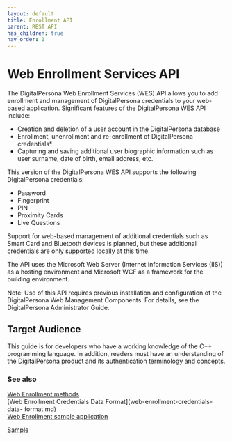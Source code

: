 ```yaml
---
layout: default
title: Enrollment API
parent: REST API
has_children: true
nav_order: 1
---
```


# Web Enrollment Services API

The DigitalPersona Web Enrollment Services (WES) API allows you to add enrollment and management of DigitalPersona credentials to your web-based application. Significant features of the DigitalPersona WES API include:  

- Creation and deletion of a user account in the DigitalPersona database  
- Enrollment, unenrollment and re-enrollment of DigitalPersona credentials*  
- Capturing and saving additional user biographic information such as user surname, date of birth, email address, etc.  

This version of the DigitalPersona WES API supports the following DigitalPersona credentials:  

- Password
- Fingerprint
- PIN
- Proximity Cards
- Live Questions

Support for web-based management of additional credentials such as Smart Card and Bluetooth devices is planned, but these additional credentials are only supported locally at this time.  

The API uses the Microsoft Web Server (Internet Information Services (IIS)) as a hosting environment and Microsoft WCF as a framework for the building environment.   

Note: Use of this API requires previous installation and configuration of the DigitalPersona Web Management Components. For details, see the DigitalPersona Administrator Guide.

## Target Audience
This guide is for developers who have a working knowledge of the C++ programming language. In addition, readers must have an understanding of the DigitalPersona product and its authentication terminology and concepts.

### See also
[Web Enrollment methods](web-enrollment.md)  
[Web Enrollment Credentials Data Format](web-enrollment-credentials-data- format.md)  
[Web Enrollment sample application](web-enrollment-sample.md)



[Sample](index.md)
